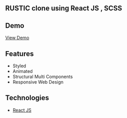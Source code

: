 ## RUSTIC clone using React JS , SCSS

## Demo

[View Demo](https://sascard.netlify.app/)

## Features

- Styled 
- Animated
- Structural Multi Components
- Responsive Web Design

## Technologies 

- [React JS](https://reactjs.org/docs/getting-started.html)